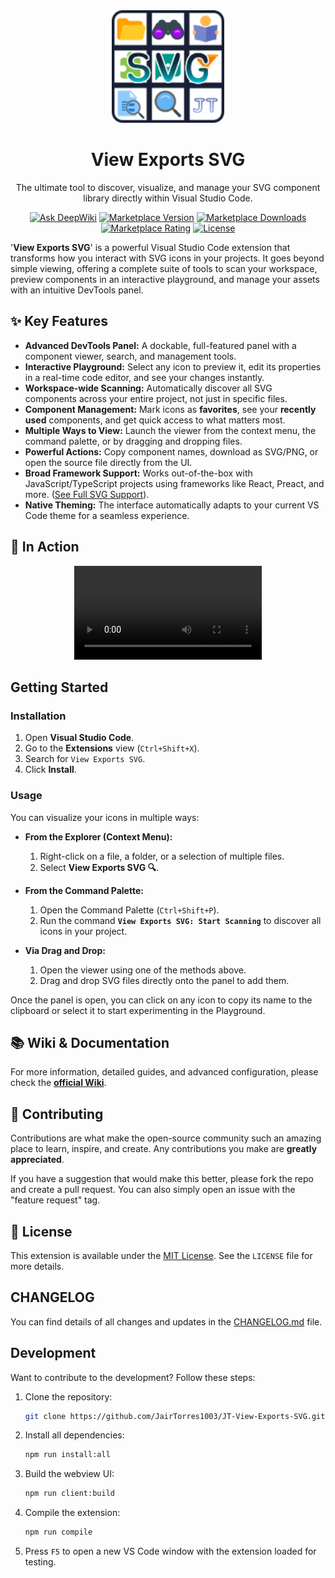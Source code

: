<div align="center">
  <img src="./assets/JT View Exports SVG - ICON.png" alt="Logo View Exports SVG" width="180" height="180">
  <br>
  <h1>View Exports SVG</h1>
  <p>The ultimate tool to discover, visualize, and manage your SVG component library directly within Visual Studio Code.</p>

  <p>
    <a href="https://deepwiki.com/JairTorres1003/JT-View-Exports-SVG"><img src="https://img.shields.io/badge/any_text-Ask_DeepWiki-%232181c2?logo=data%3Aimage%2Fpng%3Bbase64%2CiVBORw0KGgoAAAANSUhEUgAAACwAAAAyCAYAAAAnWDnqAAAAAXNSR0IArs4c6QAAA05JREFUaEPtmUtyEzEQhtWTQyQLHNak2AB7ZnyXZMEjXMGeK%2FAIi%2BQuHrMnbChYY7MIh8g01fJoopFb0uhhEqqcbWTp06%2Fuv1saEDv4O3n3dV60RfP947Mm9%2FSQc0ICFQgzfc4CYZoTPAswgSJCCUJUnAAoRHOAUOcATwbmVLWdGoH%2F%2FPB8mnKqScAhsD0kYP3j%2FYt5LPQe2KvcXmGvRHcDnpxfL2zOYJ1mFwrryWTz0advv1Ut4CJgf5uhDuDj5eUcAUoahrdY%2F56ebRWeraTjMt%2F00Sh3UDtjgHtQNHwcRGOC98BJEAEymycmYcWwOprTgcB6VZ5JK5TAJ%2BfXGLBm3FDAmn6oPPjR4rKCAoJCal2eAiQp2x0vxTPB3ALO2CRkwmDy5WohzBDwSEFKRwPbknEggCPB%2FimwrycgxX2NzoMCHhPkDwqYMr9tRcP5qNrMZHkVnOjRMWwLCcr8ohBVb1OMjxLwGCvjTikrsBOiA6fNyCrm8V1rP93iVPpwaE%2BgO0SsWmPiXB%2Bjikdf6SizrT5qKasx5j8ABbHpFTx%2BvFXp9EnYQmLx02h1QTTrl6eDqxLnGjporxl3NL3agEvXdT0WmEost648sQOYAeJS9Q7bfUVoMGnjo4AZdUMQku50McDcMWcBPvr0SzbTAFDfvJqwLzgxwATnCgnp4wDl6Aa%2BAx283gghmj%2Bvj7feE2KBBRMW3FzOpLOADl0Isb5587h%2FU4gGvkt5v60Z1VLG8BhYjbzRwyQZemwAd6cCR5%2FXFWLYZRIMpX39AR0tjaGGiGzLVyhse5C9RKC6ai42ppWPKiBagOvaYk8lO7DajerabOZP46Lby5wKjw1HCRx7p9sVMOWGzb%2FvA1hwiWc6jm3MvQDTogQkiqIhJV0nBQBTU%2B3okKCFDy9WwferkHjtxib7t3xIUQtHxnIwtx4mpg26%2FHfwVNVDb4oI9RHmx5WGelRVlrtiw43zboCLaxv46AZeB3IlTkwouebTr1y2NjSpHz68WNFjHvupy3q8TFn3Hos2IAk4Ju5dCo8B3wP7VPr%2FFGaKiG%2BT%2Bv%2BTQqIrOqMTL1VdWV1DdmcbO8KXBz6esmYWYKPwDL5b5FA1a0hwapHiom0r%2FcKaoqr%2B27%2FXcrS5UwSMbQAAAABJRU5ErkJggg%3D%3D&label=%20&labelColor=%23111111&cacheSeconds=86400" alt="Ask DeepWiki"></a>
    <a href="https://marketplace.visualstudio.com/items?itemName=JairTorres1003.jt-view-exports-svg"><img src="https://img.shields.io/visual-studio-marketplace/v/JairTorres1003.jt-view-exports-svg" alt="Marketplace Version"></a>
    <a href="https://marketplace.visualstudio.com/items?itemName=JairTorres1003.jt-view-exports-svg"><img src="https://img.shields.io/visual-studio-marketplace/d/JairTorres1003.jt-view-exports-svg" alt="Marketplace Downloads"></a>
    <a href="https://marketplace.visualstudio.com/items?itemName=JairTorres1003.jt-view-exports-svg&ssr=false#review-details"><img src="https://img.shields.io/visual-studio-marketplace/r/JairTorres1003.jt-view-exports-svg" alt="Marketplace Rating"></a>
    <a href="https://github.com/JairTorres1003/JT-View-Exports-SVG/blob/main/LICENSE"><img src="https://img.shields.io/github/license/JairTorres1003/JT-View-Exports-SVG" alt="License"></a>
  </p>
</div>

'**View Exports SVG**' is a powerful Visual Studio Code extension that transforms how you interact with SVG icons in your projects. It goes beyond simple viewing, offering a complete suite of tools to scan your workspace, preview components in an interactive playground, and manage your assets with an intuitive DevTools panel.

## ✨ Key Features

- **Advanced DevTools Panel:** A dockable, full-featured panel with a component viewer, search, and management tools.
- **Interactive Playground:** Select any icon to preview it, edit its properties in a real-time code editor, and see your changes instantly.
- **Workspace-wide Scanning:** Automatically discover all SVG components across your entire project, not just in specific files.
- **Component Management:** Mark icons as **favorites**, see your **recently used** components, and get quick access to what matters most.
- **Multiple Ways to View:** Launch the viewer from the context menu, the command palette, or by dragging and dropping files.
- **Powerful Actions:** Copy component names, download as SVG/PNG, or open the source file directly from the UI.
- **Broad Framework Support:** Works out-of-the-box with JavaScript/TypeScript projects using frameworks like React, Preact, and more. ([See Full SVG Support](SVG%20SUPPORT.md)).
- **Native Theming:** The interface automatically adapts to your current VS Code theme for a seamless experience.

## 🚀 In Action

<div align="center">
  <video src="https://github.com/user-attachments/assets/66020180-98ca-4ff8-adf4-0cc56526e6e3" controls>
    <source src="https://github.com/user-attachments/assets/66020180-98ca-4ff8-adf4-0cc56526e6e3" type="video/mp4" />
    Your browser does not support the video tag.
  </video>
</div>

## Getting Started

### Installation

1.  Open **Visual Studio Code**.
2.  Go to the **Extensions** view (`Ctrl+Shift+X`).
3.  Search for `View Exports SVG`.
4.  Click **Install**.

### Usage

You can visualize your icons in multiple ways:

- **From the Explorer (Context Menu):**
  1.  Right-click on a file, a folder, or a selection of multiple files.
  2.  Select **View Exports SVG 🔍**.

- **From the Command Palette:**
  1.  Open the Command Palette (`Ctrl+Shift+P`).
  2.  Run the command **`View Exports SVG: Start Scanning`** to discover all icons in your project.

- **Via Drag and Drop:**
  1.  Open the viewer using one of the methods above.
  2.  Drag and drop SVG files directly onto the panel to add them.

Once the panel is open, you can click on any icon to copy its name to the clipboard or select it to start experimenting in the Playground.

## 📚 Wiki & Documentation

For more information, detailed guides, and advanced configuration, please check the [**official Wiki**](https://github.com/JairTorres1003/JT-View-Exports-SVG/wiki).

## 🤝 Contributing

Contributions are what make the open-source community such an amazing place to learn, inspire, and create. Any contributions you make are **greatly appreciated**.

If you have a suggestion that would make this better, please fork the repo and create a pull request. You can also simply open an issue with the "feature request" tag.

## 📜 License

This extension is available under the [MIT License](LICENSE). See the `LICENSE` file for more details.

## CHANGELOG

You can find details of all changes and updates in the [CHANGELOG.md](CHANGELOG.md) file.

## Development

Want to contribute to the development? Follow these steps:

1.  Clone the repository:
    ```bash
    git clone https://github.com/JairTorres1003/JT-View-Exports-SVG.git
    ```
2.  Install all dependencies:
    ```bash
    npm run install:all
    ```
3.  Build the webview UI:
    ```bash
    npm run client:build
    ```
4.  Compile the extension:
    ```bash
    npm run compile
    ```
5.  Press `F5` to open a new VS Code window with the extension loaded for testing.
